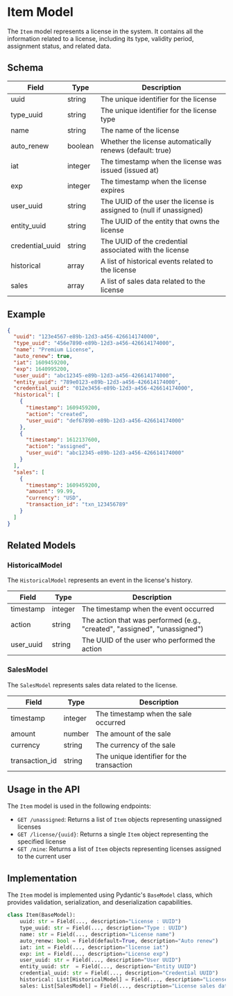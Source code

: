 # Item Model

The `Item` model represents a license in the system. It contains all the information related to a license, including its type, validity period, assignment status, and related data.

## Schema

| Field | Type | Description |
|-------|------|-------------|
| uuid | string | The unique identifier for the license |
| type_uuid | string | The unique identifier for the license type |
| name | string | The name of the license |
| auto_renew | boolean | Whether the license automatically renews (default: true) |
| iat | integer | The timestamp when the license was issued (issued at) |
| exp | integer | The timestamp when the license expires |
| user_uuid | string | The UUID of the user the license is assigned to (null if unassigned) |
| entity_uuid | string | The UUID of the entity that owns the license |
| credential_uuid | string | The UUID of the credential associated with the license |
| historical | array | A list of historical events related to the license |
| sales | array | A list of sales data related to the license |

## Example

```json
{
  "uuid": "123e4567-e89b-12d3-a456-426614174000",
  "type_uuid": "456e7890-e89b-12d3-a456-426614174000",
  "name": "Premium License",
  "auto_renew": true,
  "iat": 1609459200,
  "exp": 1640995200,
  "user_uuid": "abc12345-e89b-12d3-a456-426614174000",
  "entity_uuid": "789e0123-e89b-12d3-a456-426614174000",
  "credential_uuid": "012e3456-e89b-12d3-a456-426614174000",
  "historical": [
    {
      "timestamp": 1609459200,
      "action": "created",
      "user_uuid": "def67890-e89b-12d3-a456-426614174000"
    },
    {
      "timestamp": 1612137600,
      "action": "assigned",
      "user_uuid": "abc12345-e89b-12d3-a456-426614174000"
    }
  ],
  "sales": [
    {
      "timestamp": 1609459200,
      "amount": 99.99,
      "currency": "USD",
      "transaction_id": "txn_123456789"
    }
  ]
}
```

## Related Models

### HistoricalModel

The `HistoricalModel` represents an event in the license's history.

| Field | Type | Description |
|-------|------|-------------|
| timestamp | integer | The timestamp when the event occurred |
| action | string | The action that was performed (e.g., "created", "assigned", "unassigned") |
| user_uuid | string | The UUID of the user who performed the action |

### SalesModel

The `SalesModel` represents sales data related to the license.

| Field | Type | Description |
|-------|------|-------------|
| timestamp | integer | The timestamp when the sale occurred |
| amount | number | The amount of the sale |
| currency | string | The currency of the sale |
| transaction_id | string | The unique identifier for the transaction |

## Usage in the API

The `Item` model is used in the following endpoints:

- `GET /unassigned`: Returns a list of `Item` objects representing unassigned licenses
- `GET /license/{uuid}`: Returns a single `Item` object representing the specified license
- `GET /mine`: Returns a list of `Item` objects representing licenses assigned to the current user

## Implementation

The `Item` model is implemented using Pydantic's `BaseModel` class, which provides validation, serialization, and deserialization capabilities.

```python
class Item(BaseModel):
    uuid: str = Field(..., description="License : UUID")
    type_uuid: str = Field(..., description="Type : UUID")
    name: str = Field(..., description="License name")
    auto_renew: bool = Field(default=True, description="Auto renew")
    iat: int = Field(..., description="license iat")
    exp: int = Field(..., description="License exp")
    user_uuid: str = Field(..., description="User UUID")
    entity_uuid: str  = Field(..., description="Entity UUID")
    credential_uuid: str = Field(..., description="Credential UUID")
    historical: List[HistoricalModel] = Field(..., description="License assignment historical data")
    sales: List[SalesModel] = Field(..., description="License sales data")
```